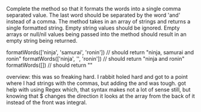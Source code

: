 Complete the method so that it formats the words into a single comma separated value. The last word should be separated by the word 'and' instead of a comma. The method takes in an array of strings and returns a single formatted string. Empty string values should be ignored. Empty arrays or null/nil values being passed into the method should result in an empty string being returned.

formatWords(['ninja', 'samurai', 'ronin']) // should return "ninja, samurai and ronin"
formatWords(['ninja', '', 'ronin']) // should return "ninja and ronin"
formatWords([]) // should return ""


overview: this was so freaking hard. I rabbit holed hard and got to a point where I had strings with the commas, but adding the and was tough. got help with using Regex which, that syntax makes not a lot of sense still, but knowing that $ changes the direction it looks at the array from the back of it instead of the front was integral. 
